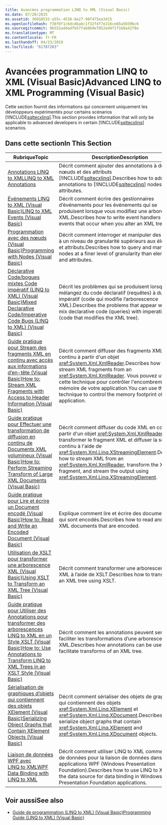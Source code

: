 ```yaml
---
title: Avancées programmation LINQ to XML (Visual Basic)
ms.date: 07/20/2015
ms.assetid: 36018532-a55c-4538-8a27-98f475ea3415
ms.openlocfilehash: f30f8f1c6dcdbabc1f32f4f7e216ce65a50396c6
ms.sourcegitcommit: 9b552addadfb57fab0b9e7852ed4f1f1b8a42f8e
ms.translationtype: MT
ms.contentlocale: fr-FR
ms.lasthandoff: 04/23/2019
ms.locfileid: "61787203"
---
```

# <a name="advanced-linq-to-xml-programming-visual-basic"></a><span data-ttu-id="de602-102">Avancées programmation LINQ to XML (Visual Basic)</span><span class="sxs-lookup"><span data-stu-id="de602-102">Advanced LINQ to XML Programming (Visual Basic)</span></span>
<span data-ttu-id="de602-103">Cette section fournit des informations qui concernent uniquement les développeurs expérimentés pour certains scénarios [!INCLUDE[sqltecxlinq](~/includes/sqltecxlinq-md.md)].</span><span class="sxs-lookup"><span data-stu-id="de602-103">This section provides information that will only be applicable to advanced developers in certain [!INCLUDE[sqltecxlinq](~/includes/sqltecxlinq-md.md)] scenarios.</span></span>  
  
## <a name="in-this-section"></a><span data-ttu-id="de602-104">Dans cette section</span><span class="sxs-lookup"><span data-stu-id="de602-104">In This Section</span></span>  
  
|<span data-ttu-id="de602-105">Rubrique</span><span class="sxs-lookup"><span data-stu-id="de602-105">Topic</span></span>|<span data-ttu-id="de602-106">Description</span><span class="sxs-lookup"><span data-stu-id="de602-106">Description</span></span>|  
|-----------|-----------------|  
|[<span data-ttu-id="de602-107">Annotations LINQ to XML</span><span class="sxs-lookup"><span data-stu-id="de602-107">LINQ to XML Annotations</span></span>](../../../../visual-basic/programming-guide/concepts/linq/linq-to-xml-annotations.md)|<span data-ttu-id="de602-108">Décrit comment ajouter des annotations à des nœuds et des attributs [!INCLUDE[sqltecxlinq](~/includes/sqltecxlinq-md.md)].</span><span class="sxs-lookup"><span data-stu-id="de602-108">Describes how to add annotations to [!INCLUDE[sqltecxlinq](~/includes/sqltecxlinq-md.md)] nodes and attributes.</span></span>|  
|[<span data-ttu-id="de602-109">Événements LINQ to XML (Visual Basic)</span><span class="sxs-lookup"><span data-stu-id="de602-109">LINQ to XML Events (Visual Basic)</span></span>](../../../../visual-basic/programming-guide/concepts/linq/linq-to-xml-events.md)|<span data-ttu-id="de602-110">Décrit comment écrire des gestionnaires d’événements pour les événements qui se produisent lorsque vous modifiez une arborescence XML.</span><span class="sxs-lookup"><span data-stu-id="de602-110">Describes how to write event handlers for events that occur when you alter an XML tree.</span></span>|  
|[<span data-ttu-id="de602-111">Programmation avec des nœuds (Visual Basic)</span><span class="sxs-lookup"><span data-stu-id="de602-111">Programming with Nodes (Visual Basic)</span></span>](../../../../visual-basic/programming-guide/concepts/linq/programming-with-nodes.md)|<span data-ttu-id="de602-112">Décrit comment interroger et manipuler des nœuds à un niveau de granularité supérieurs aux éléments et attributs.</span><span class="sxs-lookup"><span data-stu-id="de602-112">Describes how to query and manipulate nodes at a finer level of granularity than elements and attributes.</span></span>|  
|[<span data-ttu-id="de602-113">Déclarative Code/bogues mixtes Code impératif (LINQ to XML) (Visual Basic)</span><span class="sxs-lookup"><span data-stu-id="de602-113">Mixed Declarative Code/Imperative Code Bugs (LINQ to XML) (Visual Basic)</span></span>](../../../../visual-basic/programming-guide/concepts/linq/mixed-declarative-code-imperative-code-bugs-linq-to-xml.md)|<span data-ttu-id="de602-114">Décrit les problèmes qui se produisent lorsque vous mélangez du code déclaratif (requêtes) à du code impératif (code qui modifie l’arborescence XML).</span><span class="sxs-lookup"><span data-stu-id="de602-114">Describes the problems that appear when you mix declarative code (queries) with imperative code (code that modifies the XML tree).</span></span>|  
|[<span data-ttu-id="de602-115">Guide pratique pour Stream des fragments XML en continu avec accès aux informations d’en-tête (Visual Basic)</span><span class="sxs-lookup"><span data-stu-id="de602-115">How to: Stream XML Fragments with Access to Header Information (Visual Basic)</span></span>](../../../../visual-basic/programming-guide/concepts/linq/how-to-stream-xml-fragments-with-access-to-header-information.md)|<span data-ttu-id="de602-116">Décrit comment diffuser des fragments XML en continu à partir d'un objet <xref:System.Xml.XmlReader>.</span><span class="sxs-lookup"><span data-stu-id="de602-116">Describes how to stream XML fragments from an <xref:System.Xml.XmlReader>.</span></span> <span data-ttu-id="de602-117">Vous pouvez utiliser cette technique pour contrôler l'encombrement mémoire de votre application.</span><span class="sxs-lookup"><span data-stu-id="de602-117">You can use this technique to control the memory footprint of your application.</span></span>|  
|[<span data-ttu-id="de602-118">Guide pratique pour Effectuer une transformation de diffusion en continu de Documents XML volumineux (Visual Basic)</span><span class="sxs-lookup"><span data-stu-id="de602-118">How to: Perform Streaming Transform of Large XML Documents (Visual Basic)</span></span>](../../../../visual-basic/programming-guide/concepts/linq/how-to-perform-streaming-transform-of-large-xml-documents.md)|<span data-ttu-id="de602-119">Décrit comment diffuser du code XML en continu à partir d'un objet <xref:System.Xml.XmlReader>, transformer le fragment XML et diffuser la sortie en continu à l'aide de <xref:System.Xml.Linq.XStreamingElement>.</span><span class="sxs-lookup"><span data-stu-id="de602-119">Describes how to stream XML from an <xref:System.Xml.XmlReader>, transform the XML fragment, and stream the output using <xref:System.Xml.Linq.XStreamingElement>.</span></span>|  
|[<span data-ttu-id="de602-120">Guide pratique pour Lire et écrire un Document encodé (Visual Basic)</span><span class="sxs-lookup"><span data-stu-id="de602-120">How to: Read and Write an Encoded Document (Visual Basic)</span></span>](../../../../visual-basic/programming-guide/concepts/linq/how-to-read-and-write-an-encoded-document.md)|<span data-ttu-id="de602-121">Explique comment lire et écrire des documents XML qui sont encodés.</span><span class="sxs-lookup"><span data-stu-id="de602-121">Describes how to read and write XML documents that are encoded.</span></span>|  
|[<span data-ttu-id="de602-122">Utilisation de XSLT pour transformer une arborescence XML (Visual Basic)</span><span class="sxs-lookup"><span data-stu-id="de602-122">Using XSLT to Transform an XML Tree (Visual Basic)</span></span>](../../../../visual-basic/programming-guide/concepts/linq/using-xslt-to-transform-an-xml-tree.md)|<span data-ttu-id="de602-123">Décrit comment transformer une arborescence XML à l’aide de XSLT.</span><span class="sxs-lookup"><span data-stu-id="de602-123">Describes how to transform an XML tree using XSLT.</span></span>|  
|[<span data-ttu-id="de602-124">Guide pratique pour Utiliser des Annotations pour transformer des arborescences LINQ to XML en un Style XSLT (Visual Basic)</span><span class="sxs-lookup"><span data-stu-id="de602-124">How to: Use Annotations to Transform LINQ to XML Trees in an XSLT Style (Visual Basic)</span></span>](../../../../visual-basic/programming-guide/concepts/linq/how-to-use-annotation-trees-to-transform-linq-to-xml-trees-in-an-xslt-style.md)|<span data-ttu-id="de602-125">Décrit comment les annotations peuvent servir à faciliter les transformations d’une arborescence XML.</span><span class="sxs-lookup"><span data-stu-id="de602-125">Describes how annotations can be used to facilitate transforms of an XML tree.</span></span>|  
|[<span data-ttu-id="de602-126">Sérialisation de graphiques d’objets qui contiennent des objets XElement (Visual Basic)</span><span class="sxs-lookup"><span data-stu-id="de602-126">Serializing Object Graphs that Contain XElement Objects (Visual Basic)</span></span>](../../../../visual-basic/programming-guide/concepts/linq/serializing-object-graphs-that-contain-xelement-objects.md)|<span data-ttu-id="de602-127">Décrit comment sérialiser des objets de graphiques qui contiennent des objets <xref:System.Xml.Linq.XElement> et <xref:System.Xml.Linq.XDocument>.</span><span class="sxs-lookup"><span data-stu-id="de602-127">Describes how to serialize object graphs that contain <xref:System.Xml.Linq.XElement> and <xref:System.Xml.Linq.XDocument> objects.</span></span>|  
|[<span data-ttu-id="de602-128">Liaison de données WPF avec LINQ to XML</span><span class="sxs-lookup"><span data-stu-id="de602-128">WPF Data Binding with LINQ to XML</span></span>](/visualstudio/designers/wpf-data-binding-with-linq-to-xml)|<span data-ttu-id="de602-129">Décrit comment utiliser LINQ to XML comme source de données pour la liaison de données dans des applications WPF (Windows Presentation Foundation).</span><span class="sxs-lookup"><span data-stu-id="de602-129">Describes how to use LINQ to XML as the data source for data binding in Windows Presentation Foundation applications.</span></span>|  
  
## <a name="see-also"></a><span data-ttu-id="de602-130">Voir aussi</span><span class="sxs-lookup"><span data-stu-id="de602-130">See also</span></span>

- [<span data-ttu-id="de602-131">Guide de programmation (LINQ to XML) (Visual Basic)</span><span class="sxs-lookup"><span data-stu-id="de602-131">Programming Guide (LINQ to XML) (Visual Basic)</span></span>](../../../../visual-basic/programming-guide/concepts/linq/programming-guide-linq-to-xml.md)
